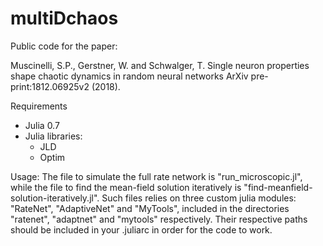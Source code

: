 # multiDchaos
Public code for the paper: 

Muscinelli, S.P., Gerstner, W. and Schwalger, T. Single neuron properties shape chaotic dynamics in random neural networks ArXiv pre-print:1812.06925v2 (2018).

Requirements
- Julia 0.7
- Julia libraries:
	- JLD
	- Optim

Usage:
The file to simulate the full rate network is "run_microscopic.jl", while the file to find the mean-field solution iteratively is "find-meanfield-solution-iteratively.jl". Such files relies on three custom julia modules: "RateNet", "AdaptiveNet" and "MyTools", included in the directories "ratenet", "adaptnet" and "mytools" respectively. Their respective paths should be included in your .juliarc in order for the code to work.
